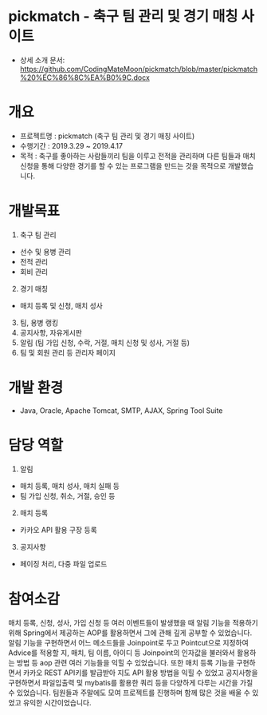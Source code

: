 # pickmatch - 축구 팀 관리 및 경기 매칭 사이트
- 상세 소개 문서: https://github.com/CodingMateMoon/pickmatch/blob/master/pickmatch%20%EC%86%8C%EA%B0%9C.docx

# 개요
* 프로젝트명 : pickmatch (축구 팀 관리 및 경기 매칭 사이트)
* 수행기간 : 2019.3.29 ~ 2019.4.17
* 목적 : 축구를 좋아하는 사람들끼리 팀을 이루고 전적을 관리하며 다른 팀들과 매치 신청을 통해 다양한 경기를 할 수 있는 프로그램을 만드는 것을 목적으로 개발했습니다.

# 개발목표
 1. 축구 팀 관리
 - 선수 및 용병 관리
 - 전적 관리
 - 회비 관리
 2. 경기 매칭
 - 매치 등록 및 신청, 매치 성사
 3. 팀, 용병 랭킹
 4. 공지사항, 자유게시판
 5. 알림 (팀 가입 신청, 수락, 거절, 매치 신청 및 성사, 거절 등)
 6. 팀 및 회원 관리 등 관리자 페이지
 
# 개발 환경
- Java, Oracle, Apache Tomcat, SMTP, AJAX, Spring Tool Suite

# 담당 역할
1. 알림
- 매치 등록, 매치 성사, 매치 실패 등
- 팀 가입 신청, 취소, 거절, 승인 등
2. 매치 등록
- 카카오 API 활용 구장 등록
3. 공지사항
- 페이징 처리, 다중 파일 업로드
 
# 참여소감
매치 등록, 신청, 성사, 가입 신청 등 여러 이벤트들이 발생했을 때 알림 기능을 적용하기 위해 Spring에서 제공하는 AOP를 활용하면서 그에 관해 깊게 공부할 수 있었습니다. 알림 기능을 구현하면서 어느 메소드들을 Joinpoint로 두고 Pointcut으로 지정하여 Advice를 적용할 지, 매치, 팀 이름, 아이디 등 Joinpoint의 인자값을 불러와서 활용하는 방법 등 aop 관련 여러 기능들을 익힐 수 있었습니다. 또한 매치 등록 기능을 구현하면서 카카오 REST API키를 발급받아 지도 API 활용 방법을 익힐 수 있었고 공지사항을 구현하면서 파일입출력 및 mybatis를 활용한 쿼리 등을 다양하게 다루는 시간을 가질 수 있었습니다. 팀원들과 주말에도 모여 프로젝트를 진행하며 함께 많은 것을 배울 수 있었고 유익한 시간이었습니다.
